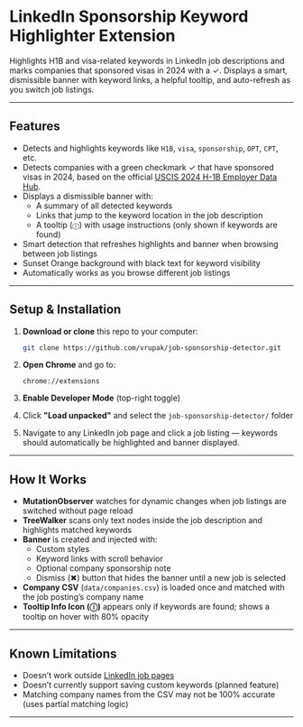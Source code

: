 # LinkedIn Sponsorship Keyword Highlighter Extension

Highlights H1B and visa-related keywords in LinkedIn job descriptions and marks companies that sponsored visas in 2024 with a ✓. Displays a smart, dismissible banner with keyword links, a helpful tooltip, and auto-refresh as you switch job listings.

---

## Features

* Detects and highlights keywords like `H1B`, `visa`, `sponsorship`, `OPT`, `CPT`, etc.
* Detects companies with a green checkmark ✓ that have sponsored visas in 2024, based on the official [USCIS 2024 H-1B Employer Data Hub](https://www.uscis.gov/tools/reports-and-studies/h-1b-employer-data-hub).
* Displays a dismissible banner with:
   - A summary of all detected keywords
   - Links that jump to the keyword location in the job description
   - A tooltip (`ⓘ`) with usage instructions (only shown if keywords are found)
* Smart detection that refreshes highlights and banner when browsing between job listings
* Sunset Orange background with black text for keyword visibility
* Automatically works as you browse different job listings

---

## Setup & Installation

1. **Download or clone** this repo to your computer:

   ```bash
   git clone https://github.com/vrupak/job-sponsorship-detector.git
   ```

2. **Open Chrome** and go to:

   ```
   chrome://extensions
   ```

3. **Enable Developer Mode** (top-right toggle)

4. Click **"Load unpacked"** and select the `job-sponsorship-detector/` folder

5. Navigate to any LinkedIn job page and click a job listing — keywords should automatically be highlighted and banner displayed.

---

## How It Works

* **MutationObserver** watches for dynamic changes when job listings are switched without page reload
* **TreeWalker** scans only text nodes inside the job description and highlights matched keywords
* **Banner** is created and injected with:
  - Custom styles
  - Keyword links with scroll behavior
  - Optional company sponsorship note
  - Dismiss (✖) button that hides the banner until a new job is selected
* **Company CSV** (`data/companies.csv`) is loaded once and matched with the job posting’s company name
* **Tooltip Info Icon (ⓘ)** appears only if keywords are found; shows a tooltip on hover with 80% opacity

---

## Known Limitations

* Doesn’t work outside [LinkedIn job pages](https://www.linkedin.com/jobs/)
* Doesn’t currently support saving custom keywords (planned feature)
* Matching company names from the CSV may not be 100% accurate (uses partial matching logic)

---
